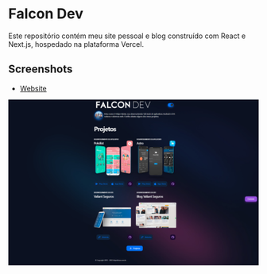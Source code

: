 
# Falcon Dev

Este repositório contém meu site pessoal e blog construído com React e Next.js, hospedado na plataforma Vercel.
## Screenshots

- [Website](https://felipefalcao.com.br)

![App Screenshot](https://github.com/felipermfalcao/falcondev/blob/main/public/screens_pub/falcondev.png)

